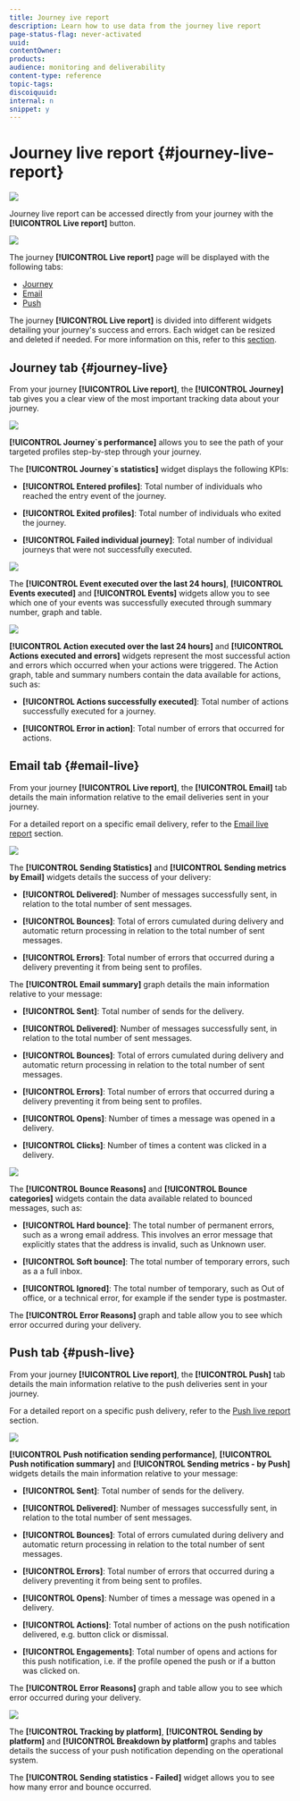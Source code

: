 ```yaml
---
title: Journey ive report
description: Learn how to use data from the journey live report
page-status-flag: never-activated
uuid: 
contentOwner: 
products: 
audience: monitoring and deliverability
content-type: reference
topic-tags: 
discoiquuid: 
internal: n
snippet: y
---
```

# Journey live report {#journey-live-report}

![](../assets/do-not-localize/badge.png)

Journey live report can be accessed directly from your journey with the **[!UICONTROL Live report]** button. 

![](../assets/report_1.png)

The journey **[!UICONTROL Live report]** page will be displayed with the following tabs:

* [Journey](#journey-live)
* [Email](#email-live)
* [Push](#push-live)

The journey **[!UICONTROL Live report]** is divided into different widgets detailing your journey's success and errors. Each widget can be resized and deleted if needed. For more information on this, refer to this [section](live-report.md#modify-dashboard).

## Journey tab {#journey-live}

From your journey **[!UICONTROL Live report]**, the **[!UICONTROL Journey]** tab gives you a clear view of the most important tracking data about your journey.

![](../assets/report_journey_2.png)

**[!UICONTROL Journey`s performance]** allows you to see the path of your targeted profiles step-by-step through your journey.

The **[!UICONTROL Journey`s statistics]** widget displays the following KPIs:

* **[!UICONTROL Entered profiles]**: Total number of individuals who reached the entry event of the journey.

* **[!UICONTROL Exited profiles]**: Total number of individuals who exited the journey.

* **[!UICONTROL Failed individual journey]**: Total number of individual journeys that were not successfully executed.

![](../assets/report_journey_3.png)

The **[!UICONTROL Event executed over the last 24 hours]**, **[!UICONTROL Events executed]** and **[!UICONTROL Events]** widgets allow you to see which one of your events was successfully executed through summary number, graph and table.

![](../assets/report_journey_4.png)

**[!UICONTROL Action executed over the last 24 hours]** and **[!UICONTROL Actions executed and errors]** widgets represent the most successful action and errors which occurred when your actions were triggered. The Action graph, table and summary numbers contain the data available for actions, such as:

* **[!UICONTROL Actions successfully executed]**: Total number of actions successfully executed for a journey.

* **[!UICONTROL Error in action]**: Total number of errors that occurred for actions.

## Email tab {#email-live}

From your journey **[!UICONTROL Live report]**, the **[!UICONTROL Email]** tab details the main information relative to the email deliveries sent in your journey.

For a detailed report on a specific email delivery, refer to the [Email live report](email-live-report.md) section.

![](../assets/report_email_1.png)

The **[!UICONTROL Sending Statistics]** and **[!UICONTROL Sending metrics by Email]** widgets details the success of your delivery:

* **[!UICONTROL Delivered]**: Number of messages successfully sent, in relation to the total number of sent messages.

* **[!UICONTROL Bounces]**: Total of errors cumulated during delivery and automatic return processing in relation to the total number of sent messages.

* **[!UICONTROL Errors]**: Total number of errors that occurred during a delivery preventing it from being sent to profiles.

<!--Hard and bounce - by Email-->

The **[!UICONTROL Email summary]** graph details the main information relative to your message:

* **[!UICONTROL Sent]**: Total number of sends for the delivery.

* **[!UICONTROL Delivered]**: Number of messages successfully sent, in relation to the total number of sent messages.

* **[!UICONTROL Bounces]**: Total of errors cumulated during delivery and automatic return processing in relation to the total number of sent messages.

* **[!UICONTROL Errors]**: Total number of errors that occurred during a delivery preventing it from being sent to profiles.

* **[!UICONTROL Opens]**: Number of times a message was opened in a delivery.

* **[!UICONTROL Clicks]**: Number of times a content was clicked in a delivery.

![](../assets/report_email_2.png)

The **[!UICONTROL Bounce Reasons]** and **[!UICONTROL Bounce categories]** widgets contain the data available related to bounced messages, such as:

* **[!UICONTROL Hard bounce]**: The total number of permanent errors, such as a wrong email address. This involves an error message that explicitly states that the address is invalid, such as Unknown user.

* **[!UICONTROL Soft bounce]**: The total number of temporary errors, such as a a full inbox.

* **[!UICONTROL Ignored]**: The total number of temporary, such as Out of office, or a technical error, for example if the sender type is postmaster.

The **[!UICONTROL Error Reasons]** graph and table allow you to see which error occurred during your delivery.

## Push tab {#push-live}

From your journey **[!UICONTROL Live report]**, the **[!UICONTROL Push]** tab details the main information relative to the push deliveries sent in your journey.

For a detailed report on a specific push delivery, refer to the [Push live report](push-live-report.md) section.

![](../assets/report_push_1.png)

**[!UICONTROL Push notification sending performance]**, **[!UICONTROL Push notification summary]** and **[!UICONTROL Sending metrics - by Push]** widgets details the main information relative to your message:

* **[!UICONTROL Sent]**: Total number of sends for the delivery.

* **[!UICONTROL Delivered]**: Number of messages successfully sent, in relation to the total number of sent messages.

* **[!UICONTROL Bounces]**: Total of errors cumulated during delivery and automatic return processing in relation to the total number of sent messages.

* **[!UICONTROL Errors]**: Total number of errors that occurred during a delivery preventing it from being sent to profiles.

* **[!UICONTROL Opens]**: Number of times a message was opened in a delivery.

* **[!UICONTROL Actions]**: Total number of actions on the push notification delivered, e.g. button click or dismissal.

* **[!UICONTROL Engagements]**: Total number of opens and actions for this push notification, i.e. if the profile opened the push or if a button was clicked on.

The **[!UICONTROL Error Reasons]** graph and table allow you to see which error occurred during your delivery.

![](../assets/report_push_2.png)

The **[!UICONTROL Tracking by platform]**, **[!UICONTROL Sending by platform]** and **[!UICONTROL Breakdown by platform]** graphs and tables details the success of your push notification depending on the operational system.

The **[!UICONTROL Sending statistics - Failed]** widget allows you to see how many error and bounce occurred.
